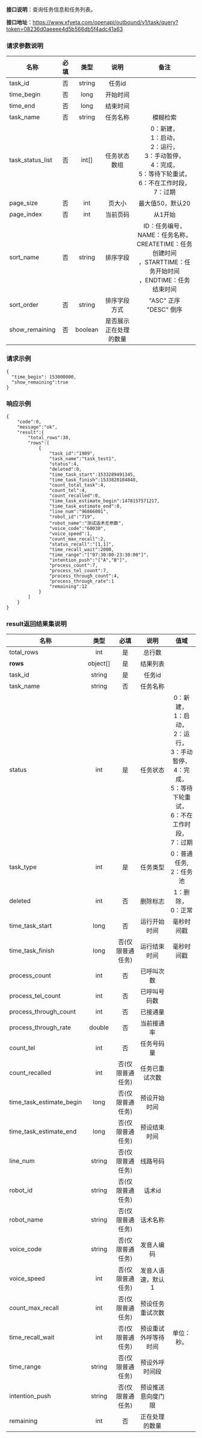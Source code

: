 **接口说明**：查询任务信息和任务列表。

**接口地址**：https://www.xfyeta.com/openapi/outbound/v1/task/query?token=08236d0aeeee4d5b566db5f4adc41a63  

### 请求参数说明

| 名称             | 必填 |  类型   |              说明               |                             备注                             |
| ---------------- | :--: | :-----: | :-----------------------------: | :----------------------------------------------------------: |
| task_id          |  否  | string  |             任务id              |                                                              |
| time_begin       |  否  |  long   |            开始时间             |                                                              |
| time_end         |  否  |  long   |            结束时间             |                                                              |
| task_name        |  否  | string  |            任务名称             |                           模糊检索                           |
| task_status_list |  否  |  int[]  |          任务状态数组           | 0：新建，<br>1：启动，<br>2：运行，<br>3：手动暂停，<br>4：完成，<br>5：等待下轮重试，<br>6：不在工作时段，<br>7：过期 |
| page_size        |  否  |   int   |             页大小              |                       最大值50，默认20                       |
| page_index       |  否  |   int   |            当前页码             |                           从1开始                            |
| sort_name        |  否  | string  |            排序字段             | ID：任务编号，<br>NAME：任务名称，<br>CREATETIME：任务创建时间<br>，STARTTIME：任务开始时间<br>，ENDTIME：任务结束时间 |
| sort_order       |  否  | string  |          排序字段方式           |                    "ASC" 正序 <br>"DESC" 倒序                    |
| show_remaining   |  否  | boolean |       是否展示正在处理的数量 |  |                                                            |

### 请求示例

~~~
{
  "time_begin": 153000000,
  "show_remaining":true
}
~~~

### 响应示例

~~~
{
    "code":0,
    "message":"ok",
    "result":{
        "total_rows":30,
        "rows":[
            {
                "task_id":"1909",
                "task_name":"task_test1",
                "status":4,
                "deleted":0,
                "time_task_start":1533289491345,
                "time_task_finish":1533820104848,
                "count_total_task":4,
                "count_tel":4,
                "count_recalled":0,
                "time_task_estimate_begin":1478157571217,
                "time_task_estimate_end":0,
                "line_num":"96866001",
                "robot_id":"719",
                "robot_name":"测试话术无参数",
                "voice_code":"60030",
                "voice_speed":1,
                "count_max_recall":2,
                "status_recall":"[1,1]",
                "time_recall_wait":2000,
                "time_range":"["07:30:00-23:30:00"]",
                "intention_push":"["A","B"]",
                "process_count":7,
                "process_tel_count":7,
                "process_through_count":4,
                "process_through_rate":1
                "remaining":12
            }
        ]
    }
}
~~~


### result返回结果集说明

| 名称                     |   类型   |       必填       |         说明         |                             值域                             |
| ------------------------ | :------: | :--------------: | :------------------: | :----------------------------------------------------------: |
| total_rows               |   int    |        是        |        总行数        |                                                              |
| **rows**                 | object[] |        是        |       结果列表       |                                                              |
| task_id                  |  string  |        是        |        任务id        |                                                              |
| task_name                |  string  |        否        |       任务名称       |                                                              |
| status                   |   int    |        是        |       任务状态       | 0：新建，<br>1：启动，<br>2：运行，<br>3：手动暂停，<br>4：完成，<br>5：等待下轮重试，<br>6：不在工作时段，<br>7：过期 |
| task_type                |   int    |        是        |       任务类型       |                    0：普通任务,<br>2：任务池                     |
| deleted                  |   int    |        否        |       删除标志       |                       1：删除，<br>0：正常                       |
| time_task_start          |   long   |        否        |     运行开始时间     |                          毫秒时间戳                          |
| time_task_finish         |   long   | 否(仅限普通任务) |     运行结束时间     |                          毫秒时间戳                          |
| process_count            |   int    |        否        |      已呼叫次数      |                                                              |
| process_tel_count        |   int    |        否        |     已呼叫号码数     |                                                              |
| process_through_count    |   int    |        否        |       已接通量       |                                                              |
| process_through_rate     |  double  |        否        |      当前接通率      |                                                              |
| count_tel                |   int    |        否        |      任务号码量      |                                                              |
| count_recalled           |   int    | 否(仅限普通任务) |    任务已重试次数    |                                                              |
| time_task_estimate_begin |   long   | 否(仅限普通任务) |     预设开始时间     |                                                              |
| time_task_estimate_end   |   long   | 否(仅限普通任务) |     预设结束时间     |                                                              |
| line_num                 |  string  | 否(仅限普通任务) |       线路号码       |                                                              |
| robot_id                 |  string  | 否(仅限普通任务) |        话术id        |                                                              |
| robot_name               |  string  | 否(仅限普通任务) |       话术名称       |                                                              |
| voice_code               |  string  | 否(仅限普通任务) |      发音人编码      |                                                              |
| voice_speed              |   int    | 否(仅限普通任务) |  发音人语速，默认1   |                                                              |
| count_max_recall         |   int    | 否(仅限普通任务) |   预设任务重试次数   |                                                              |
| time_recall_wait         |   int    | 否(仅限普通任务) | 预设重试外呼等待时间 |                          单位：秒。                          |
| time_range               |  string  | 否(仅限普通任务) |    预设外呼时间段    |                                                              |
| intention_push           |  string  | 否(仅限普通任务) |  预设推送意向度门限  |                                                              |
| remaining                |   int    |        否        |  正在处理的数量      |                                                              |